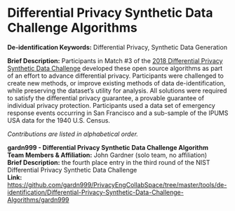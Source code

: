 <h1>Differential Privacy Synthetic Data Challenge Algorithms</h1>

<strong>De-identification Keywords:</strong> Differential Privacy, Synthetic Data Generation

<strong>Brief Description:</strong> Participants in Match #3 of the [2018 Differential Privacy Synthetic Data Challenge](https://www.nist.gov/ctl/pscr/funding-opportunities/prizes-challenges/2018-differential-privacy-synthetic-data-challenge) developed these open source algorithms as part of an effort to advance differential privacy. Participants were challenged to create new methods, or improve existing methods of data de-identification, while preserving the dataset’s utility for analysis. All solutions were required to satisfy the differential privacy guarantee, a provable guarantee of individual privacy protection. Participants used a data set of emergency response events occurring in San Francisco and a sub-sample of the IPUMS USA data for the 1940 U.S. Census.

<em>Contributions are listed in alphabetical order.</em>


<strong>gardn999 - Differential Privacy Synthetic Data Challenge Algorithm</strong></br>
<strong>Team Members & Affiliation:</strong> John Gardner (solo team, no affiliation)</br>
<strong>Brief Description:</strong> the fourth place entry in the third round of the NIST Differential Privacy Synthetic Data Challenge</br>
<strong>Link:</strong> https://github.com/gardn999/PrivacyEngCollabSpace/tree/master/tools/de-identification/Differential-Privacy-Synthetic-Data-Challenge-Algorithms/gardn999</br>
